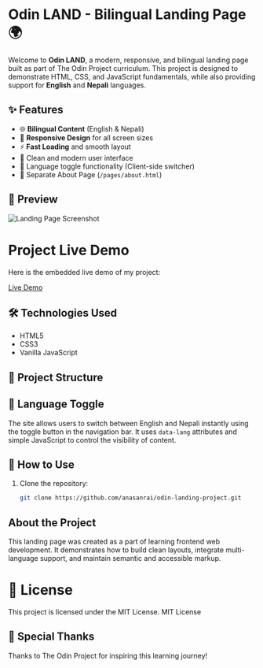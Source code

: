# Odin LAND - Bilingual Landing Page 🌍

Welcome to **Odin LAND**, a modern, responsive, and bilingual landing page built as part of The Odin Project curriculum. This project is designed to demonstrate HTML, CSS, and JavaScript fundamentals, while also providing support for **English** and **Nepali** languages.

## ✨ Features

- 🌐 **Bilingual Content** (English & Nepali)
- 📱 **Responsive Design** for all screen sizes
- ⚡ **Fast Loading** and smooth layout
- 🎨 Clean and modern user interface
- 🔀 Language toggle functionality (Client-side switcher)
- 📂 Separate About Page (`/pages/about.html`)

## 📸 Preview

![Landing Page Screenshot](images/landing-page.png)

# Project Live Demo

Here is the embedded live demo of my project:

[Live Demo](https://anasanrai.github.io/odin-landing-page/index.html)


## 🛠️ Technologies Used

- HTML5
- CSS3
- Vanilla JavaScript

## 📁 Project Structure


## 🔄 Language Toggle

The site allows users to switch between English and Nepali instantly using the toggle button in the navigation bar. It uses `data-lang` attributes and simple JavaScript to control the visibility of content.

## 🚀 How to Use

1. Clone the repository:
   ```bash
   git clone https://github.com/anasanrai/odin-landing-project.git

## About the Project
This landing page was created as a part of learning frontend web development. It demonstrates how to build clean layouts, integrate multi-language support, and maintain semantic and accessible markup.

# 📃 License
This project is licensed under the MIT License.
MIT License

<!--Copyright (c) 2025 AnasanRai

Permission is hereby granted, free of charge, to any person obtaining a copy
of this software and associated documentation files (the "Software"), to deal
in the Software without restriction, including without limitation the rights
to use, copy, modify, merge, publish, distribute, sublicense, and/or sell
copies of the Software, and to permit persons to whom the Software is
furnished to do so, subject to the following conditions:

The above copyright notice and this permission notice shall be included in all
copies or substantial portions of the Software.

THE SOFTWARE IS PROVIDED "AS IS", WITHOUT WARRANTY OF ANY KIND, EXPRESS OR
IMPLIED, INCLUDING BUT NOT LIMITED TO THE WARRANTIES OF MERCHANTABILITY,
FITNESS FOR A PARTICULAR PURPOSE AND NONINFRINGEMENT. IN NO EVENT SHALL THE
AUTHORS OR COPYRIGHT HOLDERS BE LIABLE FOR ANY CLAIM, DAMAGES OR OTHER
LIABILITY, WHETHER IN AN ACTION OF CONTRACT, TORT OR OTHERWISE, ARISING FROM,
OUT OF OR IN CONNECTION WITH THE SOFTWARE OR THE USE OR OTHER DEALINGS IN THE
SOFTWARE.-->


## 🙌 Special Thanks
Thanks to The Odin Project for inspiring this learning journey!

